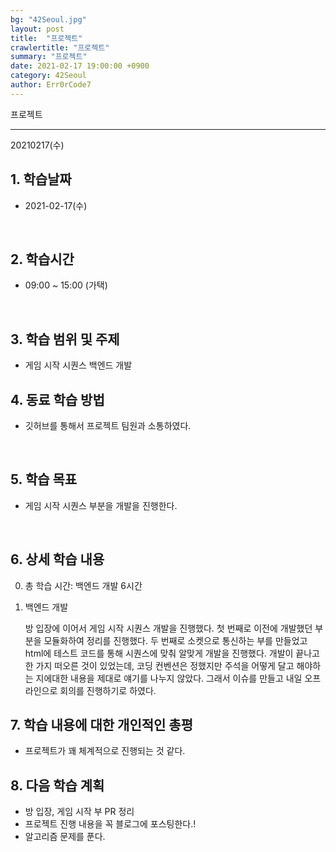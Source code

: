 ```yaml
---
bg: "42Seoul.jpg"
layout: post
title:  "프로젝트"
crawlertitle: "프로젝트"
summary: "프로젝트"
date: 2021-02-17 19:00:00 +0900
category: 42Seoul
author: Err0rCode7
---
```


프로젝트

---

20210217(수)

## 1. 학습날짜

- 2021-02-17(수)
<br>

## 2. 학습시간

- 09:00 ~ 15:00 (가택)
<br>

## 3. 학습 범위 및 주제

- 게임 시작 시퀀스 백엔드 개발

## 4. 동료 학습 방법

- 깃허브를 통해서 프로젝트 팀원과 소통하였다.
<br>

## 5. 학습 목표

- 게임 시작 시퀀스 부분을 개발을 진행한다.

<br>

## 6. 상세 학습 내용

0. 총 학습 시간: 백엔드 개발 6시간

1. 백엔드 개발

	방 입장에 이어서 게임 시작 시퀀스 개발을 진행했다.
	첫 번째로 이전에 개발했던 부분을 모듈화하여 정리를 진행했다.
	두 번째로 소켓으로 통신하는 부를 만들었고 html에 테스트 코드를 통해 시퀀스에 맞춰 알맞게 개발을 진행했다.
	개발이 끝나고 한 가지 떠오른 것이 있었는데, 코딩 컨벤션은 정했지만 주석을 어떻게 달고 해야하는 지에대한 내용을 제대로 얘기를 나누지 않았다. 그래서 이슈를 만들고 내일 오프라인으로 회의를 진행하기로 하였다.

## 7. 학습 내용에 대한 개인적인 총평

- 프로젝트가 꽤 체계적으로 진행되는 것 같다.

## 8. 다음 학습 계획

- 방 입장, 게임 시작 부 PR 정리
- 프로젝트 진행 내용을 꼭 블로그에 포스팅한다.!
- 알고리즘 문제를 푼다.